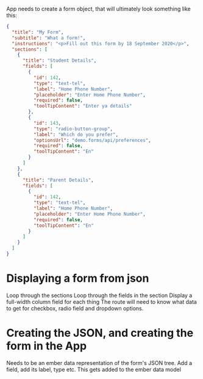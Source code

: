 App needs to create a form object, that will ultimately look something like this:

```json
{
  "title": "My Form",
  "subtitle": "What a form!",
  "instructions": "<p>Fill out this form by 18 September 2020</p>",
  "sections": [
    {
      "title": "Student Details",
      "fields": [
        {
          "id": 142,
          "type": "text-tel",
          "label": "Home Phone Number",
          "placeholder": "Enter Home Phone Number",
          "required": false,
          "toolTipContent": "Enter ya details"
        },
        {
          "id": 143,
          "type": "radio-button-group",
          "label": "Which do you prefer",
          "optionsUrl": "demo.forms/api/preferences",
          "required": false,
          "toolTipContent": "En"
        }
      ]
    },
    {
      "title": "Parent Details",
      "fields": [
        {
          "id": 142,
          "type": "text-tel",
          "label": "Home Phone Number",
          "placeholder": "Enter Home Phone Number",
          "required": false,
          "toolTipContent": "En"
        }
      ]
    }
  ]
}
```

# Displaying a form from json

Loop through the sections
Loop through the fields in the section
Display a full-width column field for each thing
The route will need to know what data to get for checkbox, radio field and dropdown options.

# Creating the JSON, and creating the form in the App

Needs to be an ember data representation of the form's JSON tree.
Add a field, add its label, type etc.
This gets added to the ember data model
